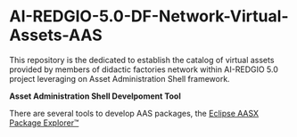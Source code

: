 # AI-REDGIO-5.0-DF-Network-Virtual-Assets-AAS
This repository is the dedicated to establish the catalog of virtual assets provided by members of didactic factories network within AI-REDGIO 5.0 project leveraging on Asset Administration Shell framework.  

__Asset Administration Shell Develpoment Tool__

There are several tools to develop AAS packages, the [Eclipse AASX Package Explorer™](https://github.com/eclipse-aaspe/package-explorer)
